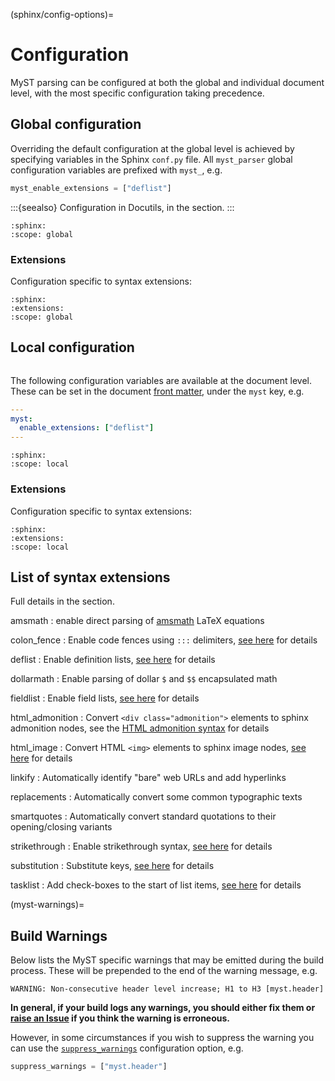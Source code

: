 (sphinx/config-options)=
# Configuration

MyST parsing can be configured at both the global and individual document level,
with the most specific configuration taking precedence.

## Global configuration

Overriding the default configuration at the global level is achieved by specifying variables in the Sphinx `conf.py` file.
All `myst_parser` global configuration variables are prefixed with `myst_`, e.g.

```python
myst_enable_extensions = ["deflist"]
```

:::{seealso}
Configuration in Docutils, in the [](docutils.md) section.
:::

```{myst-config}
:sphinx:
:scope: global
```

### Extensions

Configuration specific to syntax extensions:

```{myst-config}
:sphinx:
:extensions:
:scope: global
```

## Local configuration

```{versionadded} 0.18
```

The following configuration variables are available at the document level.
These can be set in the document [front matter](myst:project#syntax/frontmatter), under the `myst` key, e.g.

```yaml
---
myst:
  enable_extensions: ["deflist"]
---
```

```{myst-config}
:sphinx:
:scope: local
```

### Extensions

Configuration specific to syntax extensions:

```{myst-config}
:sphinx:
:extensions:
:scope: local
```

## List of syntax extensions

Full details in the [](myst:project#syntax/extensions) section.

amsmath
: enable direct parsing of [amsmath](https://ctan.org/pkg/amsmath) LaTeX equations

colon_fence
: Enable code fences using `:::` delimiters, [see here](myst:project#syntax/colon_fence) for details

deflist
: Enable definition lists, [see here](myst:project#syntax/definition-lists) for details

dollarmath
: Enable parsing of dollar `$` and `$$` encapsulated math

fieldlist
: Enable field lists, [see here](myst:project#syntax/fieldlists) for details

html_admonition
: Convert `<div class="admonition">` elements to sphinx admonition nodes, see the [HTML admonition syntax](myst:project#syntax/html-admonition) for details

html_image
: Convert HTML `<img>` elements to sphinx image nodes, [see here](myst:project#syntax/images) for details

linkify
: Automatically identify "bare" web URLs and add hyperlinks

replacements
: Automatically convert some common typographic texts

smartquotes
: Automatically convert standard quotations to their opening/closing variants

strikethrough
: Enable strikethrough syntax, [see here](myst:project#syntax/strikethrough) for details

substitution
: Substitute keys, [see here](myst:project#syntax/substitutions) for details

tasklist
: Add check-boxes to the start of list items, [see here](myst:project#syntax/tasklists) for details

(myst-warnings)=
## Build Warnings

Below lists the MyST specific warnings that may be emitted during the build process. These will be prepended to the end of the warning message, e.g.

```
WARNING: Non-consecutive header level increase; H1 to H3 [myst.header]
```

**In general, if your build logs any warnings, you should either fix them or [raise an Issue](https://github.com/executablebooks/MyST-Parser/issues/new/choose) if you think the warning is erroneous.**

However, in some circumstances if you wish to suppress the warning you can use the [`suppress_warnings`](myst:inv?i=sphinx#suppress_warnings) configuration option, e.g.

```python
suppress_warnings = ["myst.header"]
```

```{myst-warnings}
```
